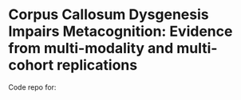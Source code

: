 # Corpus Callosum Dysgenesis Impairs Metacognition: Evidence from multi-modality and multi-cohort replications
Code repo for: 
